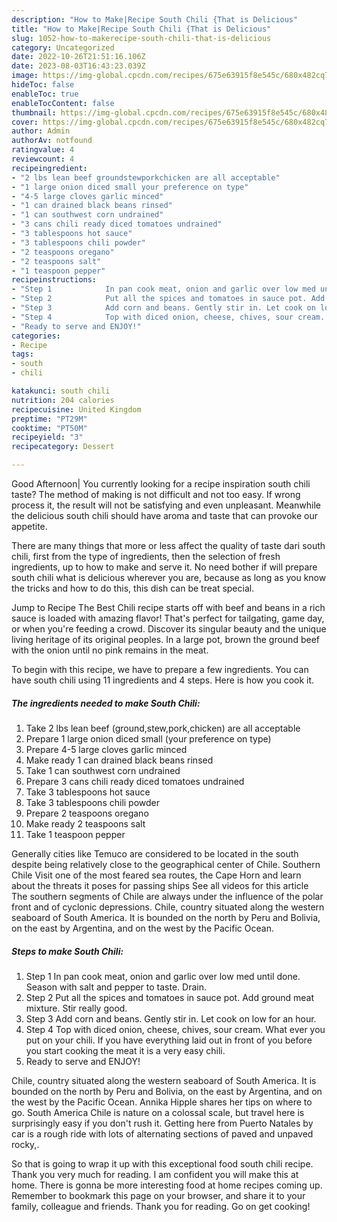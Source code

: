 ```yaml
---
description: "How to Make|Recipe South Chili {That is Delicious"
title: "How to Make|Recipe South Chili {That is Delicious"
slug: 1052-how-to-makerecipe-south-chili-that-is-delicious
category: Uncategorized
date: 2022-10-26T21:51:16.106Z
date: 2023-08-03T16:43:23.039Z
image: https://img-global.cpcdn.com/recipes/675e63915f8e545c/680x482cq70/south-chili-recipe-main-photo.jpg
hideToc: false
enableToc: true
enableTocContent: false
thumbnail: https://img-global.cpcdn.com/recipes/675e63915f8e545c/680x482cq70/south-chili-recipe-main-photo.jpg
cover: https://img-global.cpcdn.com/recipes/675e63915f8e545c/680x482cq70/south-chili-recipe-main-photo.jpg
author: Admin
authorAv: notfound
ratingvalue: 4
reviewcount: 4
recipeingredient:
- "2 lbs lean beef groundstewporkchicken are all acceptable"
- "1 large onion diced small your preference on type"
- "4-5 large cloves garlic minced"
- "1 can drained black beans rinsed"
- "1 can southwest corn undrained"
- "3 cans chili ready diced tomatoes undrained"
- "3 tablespoons hot sauce"
- "3 tablespoons chili powder"
- "2 teaspoons oregano"
- "2 teaspoons salt"
- "1 teaspoon pepper"
recipeinstructions:
- "Step 1            In pan cook meat, onion and garlic over low med until done. Season with salt and pepper to taste. Drain."
- "Step 2            Put all the spices and tomatoes in sauce pot. Add ground meat mixture. Stir really good."
- "Step 3            Add corn and beans. Gently stir in. Let cook on low for an hour."
- "Step 4            Top with diced onion, cheese, chives, sour cream. What ever you put on your chili. If you have everything laid out in front of you before you start cooking the meat it is a very easy chili."
- "Ready to serve and ENJOY!"
categories:
- Recipe
tags:
- south
- chili

katakunci: south chili 
nutrition: 204 calories
recipecuisine: United Kingdom
preptime: "PT29M"
cooktime: "PT50M"
recipeyield: "3"
recipecategory: Dessert

---
```



Good Afternoon| You currently looking for a recipe inspiration south chili taste? The method of making is not difficult and not too easy. If wrong process it, the result will not be satisfying and even unpleasant. Meanwhile the delicious south chili should have aroma and taste that can provoke our appetite.






There are many things that more or less affect the quality of taste dari south chili, first from the type of ingredients, then the selection of fresh ingredients, up to how to make and serve it. No need bother if will prepare south chili what is delicious wherever you are, because as long as you know the tricks and how to do this, this dish can be treat special.


Jump to Recipe The Best Chili recipe starts off with beef and beans in a rich sauce is loaded with amazing flavor! That&#39;s perfect for tailgating, game day, or when you&#39;re feeding a crowd. Discover its singular beauty and the unique living heritage of its original peoples. In a large pot, brown the ground beef with the onion until no pink remains in the meat.


To begin with this recipe, we have to prepare a few ingredients. You can have south chili using 11 ingredients and 4 steps. Here is how you cook it.

<!--inarticleads1-->

##### The ingredients needed to make South Chili:

1. Take 2 lbs lean beef (ground,stew,pork,chicken) are all acceptable
1. Prepare 1 large onion diced small (your preference on type)
1. Prepare 4-5 large cloves garlic minced
1. Make ready 1 can drained black beans rinsed
1. Take 1 can southwest corn undrained
1. Prepare 3 cans chili ready diced tomatoes undrained
1. Take 3 tablespoons hot sauce
1. Take 3 tablespoons chili powder
1. Prepare 2 teaspoons oregano
1. Make ready 2 teaspoons salt
1. Take 1 teaspoon pepper


Generally cities like Temuco are considered to be located in the south despite being relatively close to the geographical center of Chile. Southern Chile Visit one of the most feared sea routes, the Cape Horn and learn about the threats it poses for passing ships See all videos for this article The southern segments of Chile are always under the influence of the polar front and of cyclonic depressions. Chile, country situated along the western seaboard of South America. It is bounded on the north by Peru and Bolivia, on the east by Argentina, and on the west by the Pacific Ocean. 

<!--inarticleads2-->

##### Steps to make South Chili:

1. Step 1            In pan cook meat, onion and garlic over low med until done. Season with salt and pepper to taste. Drain.
1. Step 2            Put all the spices and tomatoes in sauce pot. Add ground meat mixture. Stir really good.
1. Step 3            Add corn and beans. Gently stir in. Let cook on low for an hour.
1. Step 4            Top with diced onion, cheese, chives, sour cream. What ever you put on your chili. If you have everything laid out in front of you before you start cooking the meat it is a very easy chili.
1. Ready to serve and ENJOY!

Chile, country situated along the western seaboard of South America. It is bounded on the north by Peru and Bolivia, on the east by Argentina, and on the west by the Pacific Ocean. Annika Hipple shares her tips on where to go. South America Chile is nature on a colossal scale, but travel here is surprisingly easy if you don&#39;t rush it. Getting here from Puerto Natales by car is a rough ride with lots of alternating sections of paved and unpaved rocky,. 

So that is going to wrap it up with this exceptional food south chili recipe. Thank you very much for reading. I am confident you will make this at home. There is gonna be more interesting food at home recipes coming up. Remember to bookmark this page on your browser, and share it to your family, colleague and friends. Thank you for reading. Go on get cooking!
